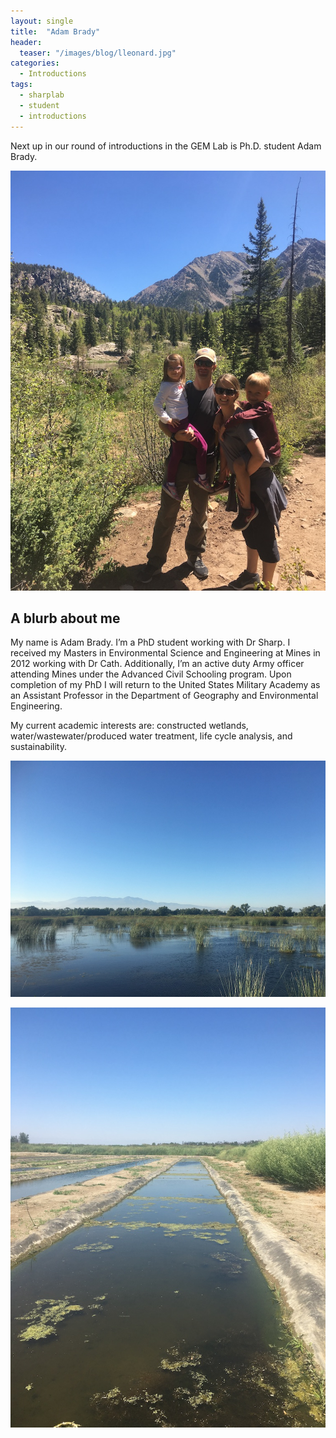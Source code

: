 ```yaml
---
layout: single
title:  "Adam Brady"
header:
  teaser: "/images/blog/lleonard.jpg"
categories: 
  - Introductions
tags:
  - sharplab
  - student
  - introductions
---
```

Next up in our round of introductions in the GEM Lab is Ph.D. student Adam Brady.

![Adamintro](/images/blog/Abrady_3.jpg)

## A blurb about me
My name is Adam Brady. I’m a PhD student working with Dr Sharp. I received my Masters in Environmental Science and Engineering at Mines in 2012 working with Dr Cath. Additionally, I’m an active duty Army officer attending Mines under the Advanced Civil Schooling program. Upon completion of my PhD I will return to the United States Military Academy as an Assistant Professor in the Department of Geography and Environmental Engineering.

My current academic interests are: constructed wetlands, water/wastewater/produced water treatment, life cycle analysis, and sustainability.


![AdamIntro2](/images/blog/Abrady_1.jpg)

![AdamIntro3](/images/blog/Abrady_2.jpg)